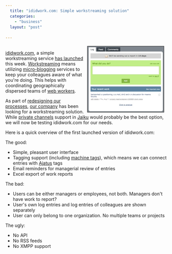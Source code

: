```yaml
---
  title: "ididwork.com: Simple workstreaming solution"
  categories: 
    - "business"
  layout: "post"

---
```

<p>
<a href="/files/ididwork-reporting-interface.png"><img src="/files/ididwork-reporting-interface-tm.jpg" height="206" width="238" border="1" align="right" hspace="8" vspace="4" alt="ididwork.com reporting interface" title="ididwork.com reporting interface" /></a>
<br /><a href="http://www.ididwork.com/">ididwork.com</a>, a simple workstreaming service <a href="http://www.ididwork.com/blog/?p=3">has launched</a> this week. <a href="http://webworkerdaily.com/2007/03/03/workstreaming-the-new-face-time/">Workstreaming</a> means utilizing <a href="http://en.wikipedia.org/wiki/Micro-blogging">micro-blogging</a> services to keep your colleagues aware of what you're doing. This helps with coordinating geographically dispersed teams of <a href="http://webworkerdaily.com/2006/09/04/going-bedouin/">web workers</a>.
</p><p>
As part of <a href="http://bergie.iki.fi/blog/scrum_in_management_of_a_small_software_consultancy/">redesigning our processes</a>, <a href="http://nemein.com/en/">our company</a> has been looking for a workstreaming solution. While <a href="http://www.jeffro2pt0.com/jaiku-launches-channels-feature">private channels</a> support in <a href="http://jaiku.com/">Jaiku</a> would probably be the best option, we will now be testing ididwork.com for our needs.
</p><p>
Here is a quick overview of the first launched version of ididwork.com:
</p><p>
The good:
</p><ul><li>Simple, pleasant user interface</li>
<li>Tagging support (including <a href="http://en.wikipedia.org/wiki/Machine_tag">machine tags</a>), which means we can connect entries with <a href="http://www.ajatus.info/">Ajatus</a> tags</li>
<li>Email reminders for managerial review of entries</li>
<li>Excel export of work reports</li>
</ul><p>
The bad:
</p><ul><li>Users can be either managers or employees, not both. Managers don't have work to report?</li>
<li>User's own log entries and log entries of colleagues are shown separately</li>
<li>User can only belong to one organization. No multiple teams or projects</li>
</ul><p>
The ugly:
</p><ul><li>No API</li>
<li>No RSS feeds</li>
<li>No XMPP support</li>
</ul>
